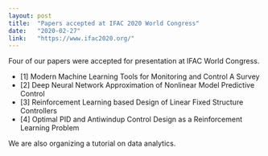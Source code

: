 ```yaml
---
layout: post
title:  "Papers accepted at IFAC 2020 World Congress"
date:   "2020-02-27"
link: 	"https://www.ifac2020.org/"
---
```


Four of our papers were accepted for presentation at IFAC World Congress. 

- [1] Modern Machine Learning Tools for Monitoring and Control A Survey
- [2] Deep Neural Network Approximation of Nonlinear Model Predictive Control
- [3] Reinforcement Learning based Design of Linear Fixed Structure Controllers
- [4] Optimal PID and Antiwindup Control Design as a Reinforcement Learning Problem
 
We are also organizing a tutorial on data analytics.